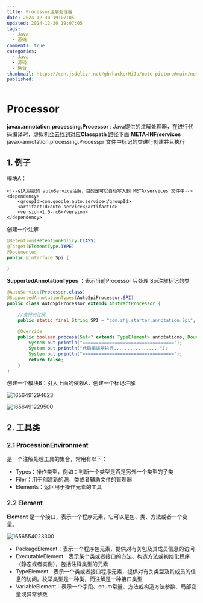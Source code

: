 ```yaml
---
title: Processor注解处理器
date: 2024-12-30 19:07:05
updated: 2024-12-30 19:07:05
tags:
  - Java
  - 源码
comments: true
categories:
  - Java
  - 源码
  - 集合
thumbnail: https://cdn.jsdelivr.net/gh/hackerHiJu/note-picture@main/note-picture/%25E5%25A4%25A9%25E7%25A9%25BA.png
published:
---
```


# Processor

**javax.annotation.processing.Processor** : Java提供的注解处理器，在进行代码编译时，虚拟机会去找到对应**Classpath** 路径下面 **META-INF/services** javax-annotation.processing.Processpr 文件中标记的类进行创建并且执行

## 1. 例子

模块A：

```maven
<!--引入谷歌的 autoService注解，目的是可以自动写入到 META/services 文件中-->
<dependency>
    <groupId>com.google.auto.service</groupId>
    <artifactId>auto-service</artifactId>
    <version>1.0-rc6</version>
</dependency>
```

创建一个注解

```java
@Retention(RetentionPolicy.CLASS)
@Target(ElementType.TYPE)
@Documented
public @interface Spi {

}
```

**SupportedAnnotationTypes** ：表示当前Processor 只处理 Spi注解标记的类

```java
@AutoService(Processor.class)
@SupportedAnnotationTypes(AutoSpiProcessor.SPI)
public class AutoSpiProcessor extends AbstractProcessor {
    
    //支持的注解
    public static final String SPI = "com.zhj.starter.annotation.Spi";
    
	@Override
    public boolean process(Set<? extends TypeElement> annotations, RoundEnvironment roundEnv) {
        System.out.println("==================================");
        System.out.println("代码编译器执行.................");
        System.out.println("==================================");
        return false;
    }
}

```

创建一个模块B：引入上面的依赖A，创建一个标记注解

![1656491294623](images/1656491294623.png)

![1656491229500](images/1656491229500.png)



## 2. 工具类

### 2.1 ProcessionEnvironment

是一个注解处理工具的集合，常用有以下：

- Types：操作类型，例如：判断一个类型是否是另外一个类型的子类
- Filer：用于创建新的源，类或者辅助文件的管理器
- Elements：返回用于操作元素的工具

### 2.2 Element

**Element** 是一个接口，表示一个程序元素，它可以是包、类、方法或者一个变量。

![1656554023300](images/1656554023300.png)

- PackageElement：表示一个程序包元素，提供对有关包及其成员信息的访问
- ExecutableElement：表示某个类或者接口的方法、构造方法或初始化程序（静态或者实例），包括注释类型的元素
- TypeElement：表示一个类或者接口程序元素，提供对有关类型及其成员的信息的访问。枚举类型是一种类，而注解是一种接口类型
- VariableElement：表示一个字段、enum常量、方法或构造方法参数、局部变量或异常参数

